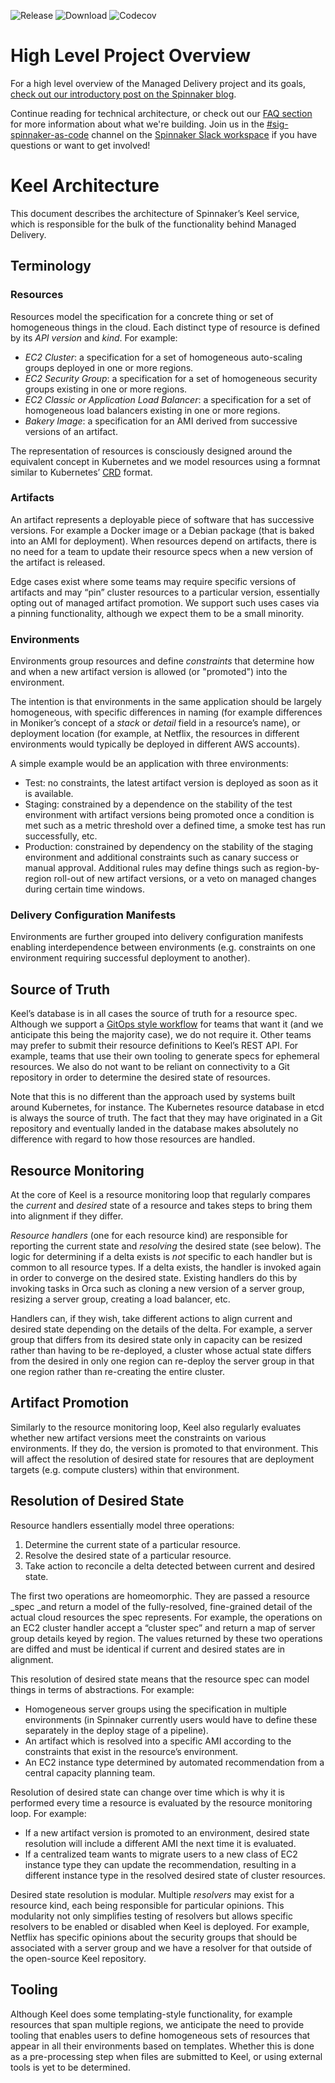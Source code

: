 ![Release](https://github.com/spinnaker/keel/workflows/Release/badge.svg)
![Download](https://api.bintray.com/packages/spinnaker/spinnaker/keel/images/download.svg)
![Codecov](https://img.shields.io/codecov/c/github/spinnaker/keel?token=90e13ffce6a54cd089878c6eee3d4c40)

# High Level Project Overview
For a high level overview of the Managed Delivery project and its goals, [check out our introductory post on the Spinnaker blog](https://blog.spinnaker.io/managed-delivery-evolving-continuous-delivery-at-netflix-eb74877fb33c).

Continue reading for technical architecture, or check out our [FAQ section](FAQ.md) for more information about what we're building. Join us in the [#sig-spinnaker-as-code](https://slack.com/app_redirect?team=T091CRSGH&channel=CERACDPDZ) channel on the [Spinnaker Slack workspace](http://join.spinnaker.io/) if you have questions or want to get involved!

# Keel Architecture

This document describes the architecture of Spinnaker’s Keel service, which is responsible for the bulk of the functionality behind Managed Delivery.

## Terminology

### Resources

Resources model the specification for a concrete thing or set of homogeneous things in the cloud. Each distinct type of resource is defined by its _API version_ and _kind_. For example:

*   _EC2 Cluster_: a specification for a set of homogeneous auto-scaling groups deployed in one or more regions.
*   _EC2 Security Group_: a specification for a  set of homogeneous security groups existing in one or more regions.
*   _EC2 Classic _or_ Application Load Balancer_: a specification for a set of homogeneous load balancers existing in one or more regions.
*   _Bakery Image_: a specification for an AMI derived from successive versions of an artifact.

The representation of resources is consciously designed around the equivalent concept in Kubernetes and we model resources using a formnat similar to Kubernetes’ [CRD](https://kubernetes.io/docs/tasks/access-kubernetes-api/custom-resources/custom-resource-definitions/) format.


### Artifacts

An artifact represents a deployable piece of software that has successive versions. For example a Docker image or a Debian package (that is baked into an AMI for deployment). When resources depend on artifacts, there is no need for a team to update their resource specs when a new version of the artifact is released. 

Edge cases exist where some teams may require specific versions of artifacts and may “pin” cluster resources to a particular version, essentially opting out of managed artifact promotion. We support such uses cases via a pinning functionality, although we expect them to be a small minority.


### Environments

Environments group resources and define _constraints_ that determine how and when a new artifact version is allowed (or "promoted") into the environment.

The intention is that environments in the same application should be largely homogeneous, with specific differences in naming (for example differences in Moniker’s concept of a _stack_ or _detail_ field in a resource’s name), or deployment location (for example, at Netflix, the resources in different environments would typically be deployed in different AWS accounts).

A simple example would be an application with three environments:

*   Test: no constraints, the latest artifact version is deployed as soon as it is available.
*   Staging: constrained by a dependence on the stability of the test environment with artifact versions being promoted once a condition is met such as a metric threshold over a defined time, a smoke test has run successfully, etc.
*   Production: constrained by dependency on the stability of the staging environment and additional constraints such as canary success or manual approval. Additional rules may define things such as region-by-region roll-out of new artifact versions, or a veto on managed changes during certain time windows.


### Delivery Configuration Manifests

Environments are further grouped into delivery configuration manifests enabling interdependence between environments (e.g. constraints on one environment requiring successful deployment to another).


## Source of Truth

Keel’s database is in all cases the source of truth for a resource spec. Although we support a [GitOps style workflow](https://spinnaker.io/guides/user/managed-delivery/git-based-workflows/) for teams that want it (and we anticipate this being the majority case), we do not require it. Other teams may prefer to submit their resource definitions to Keel’s REST API. For example, teams that use their own tooling to generate specs for ephemeral resources. We also do not want to be reliant on connectivity to a Git repository in order to determine the desired state of resources.

Note that this is no different than the approach used by systems built around Kubernetes, for instance. The Kubernetes resource database in etcd is always the source of truth. The fact that they may have originated in a Git repository and eventually landed in the database makes absolutely no difference with regard to how those resources are handled. 

## Resource Monitoring

At the core of Keel is a resource monitoring loop that regularly compares the _current_ and _desired_ state of a resource and takes steps to bring them into alignment if they differ.

_Resource handlers_ (one for each resource kind) are responsible for reporting the current state and _resolving_ the desired state (see below). The logic for determining if a delta exists is _not_ specific to each handler but is common to all resource types. If a delta exists, the handler is invoked again in order to converge on the desired state. Existing handlers do this by invoking tasks in Orca such as cloning a new version of a server group, resizing a server group, creating a load balancer, etc.

Handlers can, if they wish, take different actions to align current and desired state depending on the details of the delta. For example, a server group that differs from its desired state only in capacity can be resized rather than having to be re-deployed, a cluster whose actual state differs from the desired in only one region can re-deploy the server group in that one region rather than re-creating the entire cluster.


## Artifact Promotion

Similarly to the resource monitoring loop, Keel also regularly evaluates whether new artifact versions meet the constraints on various environments. If they do, the version is promoted to that environment. This will affect the resolution of desired state for resoures that are deployment targets (e.g. compute clusters) within that environment.


## Resolution of Desired State

Resource handlers essentially model three operations:

1. Determine the current state of a particular resource.
2. Resolve the desired state of a particular resource.
3. Take action to reconcile a delta detected between current and desired state.

The first two operations are homeomorphic. They are passed a resource _spec _and return a model of the fully-resolved, fine-grained detail of the actual cloud resources the spec represents. For example, the operations on an EC2 cluster handler accept a “cluster spec” and return a map of server group details keyed by region. The values returned by these two operations are diffed and must be identical if current and desired states are in alignment.

This resolution of desired state means that the resource spec can model things in terms of abstractions. For example:

*   Homogeneous server groups using the specification in multiple environments (in Spinnaker currently users would have to define these separately in the deploy stage of a pipeline).
*   An artifact which is resolved into a specific AMI according to the constraints that exist in the resource’s environment.
*   An EC2 instance type determined by automated recommendation from a central capacity planning team.

Resolution of desired state can change over time which is why it is performed every time a resource is evaluated by the resource monitoring loop. For example:

*   If a new artifact version is promoted to an environment, desired state resolution will include a different AMI the next time it is evaluated.
*   If a centralized team wants to migrate users to a new class of EC2 instance type they can update the recommendation, resulting in a different instance type in the resolved desired state of cluster resources.

Desired state resolution is modular. Multiple _resolvers_ may exist for a resource kind, each being responsible for particular opinions. This modularity not only simplifies testing of resolvers but allows specific resolvers to be enabled or disabled when Keel is deployed. For example, Netflix has specific opinions about the security groups that should be associated with a server group and we have a resolver for that outside of the open-source Keel repository.


## Tooling

Although Keel does some templating-style functionality, for example resources that span multiple regions, we anticipate the need to provide tooling that enables users to define homogeneous sets of resources that appear in all their environments based on templates. Whether this is done as a pre-processing step when files are submitted to Keel, or using external tools is yet to be determined.

